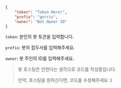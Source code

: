 ```json
{
    "token": "Token Here!",
    "prefix": "gorris",
    "owner": "Bot Owner ID"
}
```

`token`: 본인의 봇 토큰을 입력합니다.

`prefix`: 봇의 접두사를 입력해주세요.

`owner`: 봇 주인의 ID를 입력해주세요.

> 봇 호스팅은 안한다는 생각으로 코드를 작성중입니다.
>
> 만약, 호스팅을 원하신다면, 코드를 수정해주세요 :) 